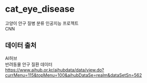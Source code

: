 # cat_eye_disease
고양이 안구 질병 분류 인공지능 프로젝트  
CNN

## 데이터 출처
AI허브  
반려동물 안구 질환 데이터  
https://www.aihub.or.kr/aihubdata/data/view.do?currMenu=115&topMenu=100&aihubDataSe=realm&dataSetSn=562
